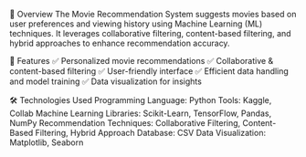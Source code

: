📌 Overview
The Movie Recommendation System suggests movies based on user preferences and viewing history using Machine Learning (ML) techniques. 
It leverages collaborative filtering, content-based filtering, and hybrid approaches to enhance recommendation accuracy.

🚀 Features
✅ Personalized movie recommendations
✅ Collaborative & content-based filtering
✅ User-friendly interface
✅ Efficient data handling and model training
✅ Data visualization for insights

🛠 Technologies Used
Programming Language: Python
Tools: Kaggle, Collab
Machine Learning Libraries: Scikit-Learn, TensorFlow, Pandas, NumPy
Recommendation Techniques: Collaborative Filtering, Content-Based Filtering, Hybrid Approach
Database: CSV
Data Visualization: Matplotlib, Seaborn
